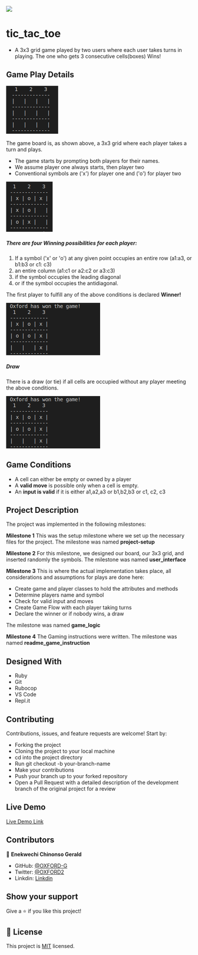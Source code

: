 ![](https://img.shields.io/badge/Microverse-blueviolet)

# tic_tac_toe
- A 3x3 grid game played by two users where each user takes turns in playing. The one who gets 3 consecutive cells(boxes) Wins!

## Game Play Details

![screenshot](asset/tic-tac-toe-board.png)

The game board is, as shown above, a 3x3 grid where each player takes a turn and plays.

- The game starts by prompting both players for their names.
- We assume player one always starts, then player two
- Conventional symbols are ('x') for player one and ('o') for player two

![screenshot](asset/tic-tac-toe-board2.png)

##### There are four Winning possibilities for each player:

1) If a symbol ('x' or 'o') at any given point occupies an entire row (a1:a3, or b1:b3 or c1: c3) 
2) an entire column (a1:c1 or a2:c2 or a3:c3) 
3) if the symbol occupies the leading diagonal 
4)  or if the symbol occupies the antidiagonal.

 The first player to fulfill any of the above conditions is declared **Winner!**

 ![screenshot](asset/tic-tac-toe-board3.png)

##### Draw

There is a draw (or tie) if all cells are occupied without any player meeting the above conditions.

![screenshot](asset/tic-tac-toe-board3.png)

## Game Conditions

- A cell can either be empty or owned by a player
- A **valid move** is possible only when a cell is empty.
- An **input is valid** if it is either a1,a2,a3 or b1,b2,b3 or c1, c2, c3



## Project Description

The project was implemented in the following milestones:

**Milestone 1**
This was the setup milestone where we set up the necessary files for the project. The milestone was named **project-setup**

**Milestone 2**
For this milestone, we designed our board, our 3x3 grid, and inserted randomly the symbols. The milestone was named  **user_interface**

**Milestone 3**
This is where the actual implementation takes place, all considerations and assumptions for plays are done here:

- Create game and player classes to hold the attributes and methods
- Determine players name and symbol
- Check for valid input and moves
- Create Game Flow with each player taking turns
- Declare the winner or if nobody wins, a draw

The milestone was named  **game_logic**

**Milestone 4**
The Gaming instructions were written. The milestone was named **readme_game_instruction**

## Designed With
- Ruby
- Git
- Rubocop
- VS Code
- Repl.it


## Contributing

Contributions, issues, and feature requests are welcome! Start by:

  - Forking the project
  - Cloning the project to your local machine
  - cd into the project directory
  - Run git checkout -b your-branch-name
  - Make your contributions
  - Push your branch up to your forked repository
  - Open a Pull Request with a detailed description of the development branch of the original project for a review


## Live Demo

[Live Demo Link](https://repl.it/github/Oxford-G/tic_tac_toe)

## Contributors


👤  **Enekwechi Chinonso Gerald**


- GitHub: [@OXFORD-G](https://github.com/OXFORD-G)
- Twitter: [@OXFORD2](https://twitter.com/OXFORD2)
- Linkdin: [Linkdin](www.linkedin.com/in/chinonso-enekwechi-a96954193)

## Show your support

Give a  ⭐️ if you like this project!

## 📝 License

This project is [MIT](https://choosealicense.com/licenses/mit/) licensed.
